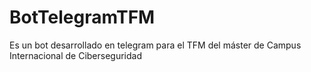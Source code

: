 # BotTelegramTFM
Es un bot desarrollado en telegram para el TFM del máster de Campus Internacional de Ciberseguridad
